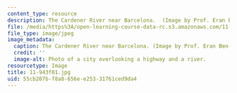 ```yaml
---
content_type: resource
description: The Cardener River near Barcelona.  (Image by Prof. Eran Ben-Joseph.)
file: /media/https%3A/open-learning-course-data-rc.s3.amazonaws.com/11-943-special-studies-in-urban-studies-and-planning-the-cardener-river-corridor-workshop-fall-2001/55cb207bf8a8656ee25331761ced9da4_11-943f01.jpg
file_type: image/jpeg
image_metadata:
  caption: The Cardener River near Barcelona. (Image by Prof. Eran Ben-Joseph.)
  credit: ''
  image-alt: Photo of a city overlooking a highway and a river.
resourcetype: Image
title: 11-943f01.jpg
uid: 55cb207b-f8a8-656e-e253-31761ced9da4
---
```

